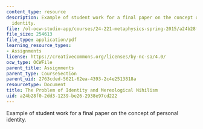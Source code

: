 ```yaml
---
content_type: resource
description: Example of student work for a final paper on the concept of personal
  identity.
file: /ol-ocw-studio-app/courses/24-221-metaphysics-spring-2015/a24b28f02dd31239be262938e97cd222_MIT24_221S15_BradleyMattix.pdf
file_size: 254613
file_type: application/pdf
learning_resource_types:
- Assignments
license: https://creativecommons.org/licenses/by-nc-sa/4.0/
ocw_type: OCWFile
parent_title: Assignments
parent_type: CourseSection
parent_uid: 2763cded-5621-62ea-4393-2c4e2513818a
resourcetype: Document
title: The Problem of Identity and Mereological Nihilism
uid: a24b28f0-2dd3-1239-be26-2938e97cd222
---
```

Example of student work for a final paper on the concept of personal identity.